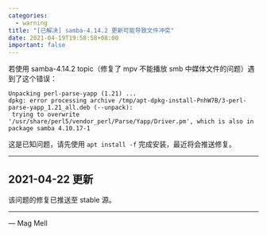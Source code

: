 ```yaml
---
categories:
  - warning
title: "[已解决] samba-4.14.2 更新可能导致文件冲突"
date: 2021-04-19T19:58:58+08:00
important: false
---
```


若使用 samba-4.14.2 topic（修复了 mpv 不能播放 smb 中媒体文件的问题）遇到了这个错误：

    Unpacking perl-parse-yapp (1.21) ...
    dpkg: error processing archive /tmp/apt-dpkg-install-PnhW7B/3-perl-parse-yapp_1.21_all.deb (--unpack):
     trying to overwrite '/usr/share/perl5/vendor_perl/Parse/Yapp/Driver.pm', which is also in package samba 4.10.17-1

这是已知问题，请先使用 `apt install -f` 完成安装，最近将会推送修复。

----

2021-04-22 更新
---------------

该问题的修复已推送至 stable 源。
 
----

— Mag Mell
